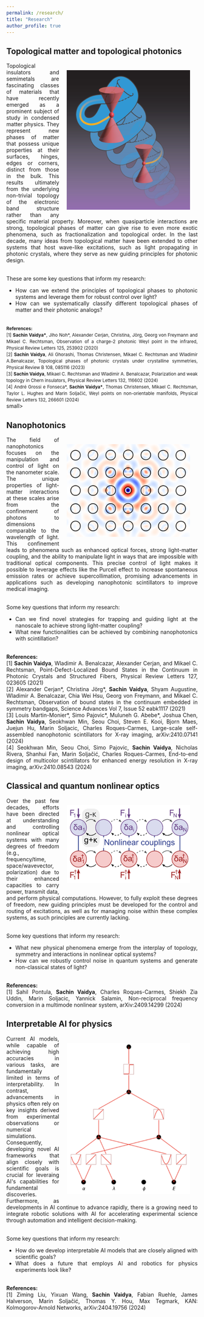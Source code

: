 ```yaml
---
permalink: /research/
title: "Research"
author_profile: true
---
```


## Topological matter and topological photonics
<img align="right" img src="https://raw.githubusercontent.com/sachin4594/svaidya.github.io/master/images/nonorientable_Weyl.png" width="325" style="margin: 20px">
<div style="text-align: justify"> 
  
Topological insulators and semimetals are fascinating classes of materials that have recently emerged as a prominent subject of study in condensed matter physics. They represent new phases of matter that possess unique properties at their surfaces, hinges, edges or corners, distinct from those in the bulk. This results ultimately from the underlying non-trivial topology of the electronic band structure rather than any specific material property. Moreover, when quasiparticle interactions are strong, topological phases of matter can give rise to even more exotic phenomena, such as fractionalization and topological order. In the last decade, many ideas from topological matter have been extended to other systems that host wave-like excitations, such as light propagating in photonic crystals, where they serve as new guiding principles for photonic design.
<br><br>

These are some key questions that inform my research:<br>
- How can we extend the principles of topological phases to photonic systems and leverage them for robust control over light?<br>
- How can we systematically classify different topological phases of matter and their photonic analogs?
<br><br>

<small>
<b>References:</b>
<br>
[1] <b>Sachin Vaidya*</b>, Jiho Noh*, Alexander Cerjan, Christina, Jörg, Georg von Freymann and Mikael C. Rechtsman, Observation of a charge-2 photonic Weyl point in the infrared, Physical Review Letters 125, 253902 (2020)
<br>
[2] <b>Sachin Vaidya</b>, Ali Ghorashi, Thomas Christensen, Mikael C. Rechtsman and Wladimir A.Benalcazar, Topological phases of photonic crystals under crystalline symmetries, Physical Review B 108, 085116 (2023)
<br>
[3] <b>Sachin Vaidya</b>, Mikael C. Rechtsman and Wladimir A. Benalcazar, Polarization and weak topology in Chern insulators, Physical Review Letters 132, 116602 (2024)
<br>
[4] André Grossi e Fonseca*, <b>Sachin Vaidya*</b>, Thomas Christensen, Mikael C. Rechtsman, Taylor L.
Hughes and Marin Soljačić, Weyl points on non-orientable manifolds, Physical Review Letters 132, 266601 (2024)
</div>
</small>small>

## Nanophotonics
<img align="right" img src="https://raw.githubusercontent.com/sachin4594/svaidya.github.io/master/images/BIC.png" width="325" style="margin: 20px">
<div style="text-align: justify"> 

The field of nanophotonics focuses on the manipulation and control of light on the nanometer scale. The unique properties of light-matter interactions at these scales arise from the confinement of photons to dimensions comparable to the wavelength of light. This confinement leads to phenomena such as enhanced optical forces, strong light-matter coupling, and the ability to manipulate light in ways that are impossible with traditional optical components. This precise control of light makes it possible to leverage effects like the Purcell effect to increase spontaneous emission rates or achieve supercollimation, promising advancements in applications such as developing nanophotonic scintillators to improve medical imaging.
<br><br>

Some key questions that inform my research:<br>
- Can we find novel strategies for trapping and guiding light at the nanoscale to achieve strong light-matter coupling?<br>
- What new functionalities can be achieved by combining nanophotonics with scintillation?
<br><br>

<b>References:</b>
<br>
[1] <b>Sachin Vaidya</b>, Wladimir A. Benalcazar, Alexander Cerjan, and Mikael C. Rechtsman, Point-Defect-Localized Bound States in the Continuum in Photonic Crystals and Structured Fibers, Physical Review Letters 127, 023605 (2021)
<br>
[2] Alexander Cerjan*, Christina Jörg*, <b>Sachin Vaidya</b>, Shyam Augustine, Wladimir A. Benalcazar, Chia Wei Hsu, Georg von Freymann, and Mikael C. Rechtsman, Observation of bound states in the continuum embedded in symmetry bandgaps, Science Advances Vol 7, Issue 52 eabk1117 (2021)
<br>
[3] Louis Martin-Monier*, Simo Pajovic*, Muluneh G. Abebe*, Joshua Chen, <b>Sachin Vaidya</b>, Seokhwan Min, Seou Choi, Steven E. Kooi, Bjorn Maes, Juejun Hu, Marin Soljacic, Charles Roques-Carmes, Large-scale self-assembled nanophotonic scintillators for X-ray imaging, arXiv:2410.07141 (2024)
<br>
[4] Seokhwan Min, Seou Choi, Simo Pajovic, <b>Sachin Vaidya</b>, Nicholas Rivera, Shanhui Fan, Marin Soljačić, Charles Roques-Carmes, End-to-end design of multicolor scintillators for enhanced energy resolution in X-ray imaging, arXiv:2410.08543 (2024)
</div>

## Classical and quantum nonlinear optics
<img align="right" img src="https://raw.githubusercontent.com/sachin4594/svaidya.github.io/master/images/quantum_noise_lattice.png" width="325" style="margin: 20px">
<div style="text-align: justify"> 

Over the past few decades, efforts have been directed at understanding and controlling nonlinear optical systems with many degrees of freedom (e.g., frequency/time, space/wavevector, polarization) due to their enhanced capacities to carry power, transmit data, and perform physical computations. However, to fully exploit these degrees of freedom, new guiding principles must be developed for the control and routing of excitations, as well as for managing noise within these complex systems, as such principles are currently lacking.
<br><br>

Some key questions that inform my research:<br>
- What new physical phenomena emerge from the interplay of topology, symmetry and interactions in nonlinear optical systems?<br>
- How can we robustly control noise in quantum systems and generate non-classical states of light?
<br><br>

<b>References:</b>
<br>
[1] Sahil Pontula, <b>Sachin Vaidya</b>, Charles Roques-Carmes, Shiekh Zia Uddin, Marin Soljacic, Yannick Salamin, Non-reciprocal frequency conversion in a multimode nonlinear system, arXiv:2409.14299 (2024)
<br>
</div>

## Interpretable AI for physics
<img align="right" img src="https://raw.githubusercontent.com/sachin4594/svaidya.github.io/master/images/KANs_image.png" width="325" style="margin: 20px">
<div style="text-align: justify"> 

Current AI models, while capable of achieving high accuracies in various tasks, are fundamentally limited in terms of interpretability. In contrast, advancements in physics often rely on key insights derived from experimental observations or numerical simulations. Consequently, developing novel AI frameworks that align closely with scientific goals is crucial for leveraing AI's capabilities for fundamental discoveries. Furthermore, as developments in AI continue to advance rapidly, there is a growing need to integrate robotic solutions with AI for accelerating experimental science through automation and intelligent decision-making.
<br><br>

Some key questions that inform my research:<br>
- How do we develop interpretable AI models that are closely aligned with scientific goals?<br>
- What does a future that employs AI and robotics for physics experiments look like?
<br><br>

<b>References:</b>
<br>
[1] Ziming Liu, Yixuan Wang, <b>Sachin Vaidya</b>, Fabian Ruehle, James Halverson, Marin Soljačić, Thomas Y. Hou, Max Tegmark, KAN: Kolmogorov-Arnold Networks, arXiv:2404.19756 (2024)
<br>
</div>
